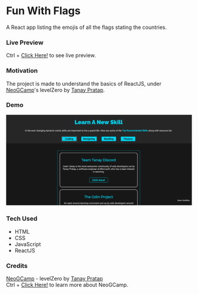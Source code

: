 # Fun With Flags
A React app listing the emojis of all the flags stating the countries.

### Live Preview
Ctrl + [Click Here!](https://e7qco.csb.app/) to see live preview.

### Motivation
The project is made to understand the basics of ReactJS, under [NeoGCamp](https://neog.camp/)'s levelZero by [Tanay Pratap](https://tanaypratap.com/).

### Demo
![Demo 1 pic](https://github.com/thesudeshdas/skill-recommendation-app/blob/master/demo/demo1.jpg)

### Tech Used
* HTML
* CSS
* JavaScript
* ReactJS

### Credits
[NeoGCamp](https://neog.camp/) - levelZero by [Tanay Pratap](https://tanaypratap.com/) <br>
Ctrl + [Click Here!](https://neog.camp/) to learn more about NeoGCamp.